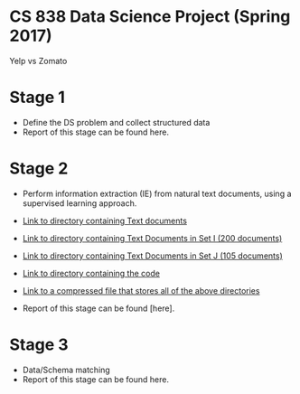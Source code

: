 # CS 838 Data Science Project (Spring 2017)
Yelp vs Zomato

# Stage 1
- Define the DS problem and collect structured data
- Report of this stage can be found here.

# Stage 2 
- Perform information extraction (IE) from natural text documents, using a supervised learning approach.

- [Link to directory containing Text documents][1]
- [Link to directory containing Text Documents in Set I (200 documents)][2]
- [Link to directory containing Text Documents in Set J (105 documents)][3]
- [Link to directory containing the code][4]
- [Link to a compressed file that stores all of the above directories][5]

- Report of this stage can be found [here].

# Stage 3 
- Data/Schema matching
- Report of this stage can be found here.

[1]: https://github.com/rdamkondwar/FoodReviewAnalytics/tree/master/docs
[2]: https://github.com/rdamkondwar/FoodReviewAnalytics/tree/master/docs/training
[3]: https://github.com/rdamkondwar/FoodReviewAnalytics/tree/master/docs/test
[4]: https://github.com/rdamkondwar/FoodReviewAnalytics
[5]: https://google.com
